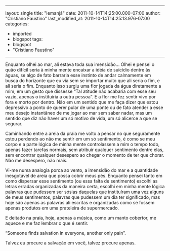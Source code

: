 
---
layout: single
title: "Iemanjá"
date: 2011-10-14T14:25:00.000-07:00
author: "Cristiano Faustino"
last_modified_at: 2011-10-14T14:25:13.976-07:00
categories:
  - imported
  - blogspot
tags:
  - blogspot
  - "Cristiano Faustino"
---

<!--[if gte mso 9]><xml>  <o:OfficeDocumentSettings>   <o:RelyOnVML/>   <o:AllowPNG/>  </o:OfficeDocumentSettings> </xml><![endif]--><!--[if gte mso 9]><xml>  <w:WordDocument>   <w:View>Normal</w:View>   <w:Zoom>0</w:Zoom>   <w:TrackMoves/>   <w:TrackFormatting/>   <w:HyphenationZone>21</w:HyphenationZone>   <w:PunctuationKerning/>   <w:ValidateAgainstSchemas/>   <w:SaveIfXMLInvalid>false</w:SaveIfXMLInvalid>   <w:IgnoreMixedContent>false</w:IgnoreMixedContent>   <w:AlwaysShowPlaceholderText>false</w:AlwaysShowPlaceholderText>   <w:DoNotPromoteQF/>   <w:LidThemeOther>PT-BR</w:LidThemeOther>   <w:LidThemeAsian>X-NONE</w:LidThemeAsian>   <w:LidThemeComplexScript>X-NONE</w:LidThemeComplexScript>   <w:Compatibility>    <w:BreakWrappedTables/>    <w:SnapToGridInCell/>    <w:WrapTextWithPunct/>    <w:UseAsianBreakRules/>    <w:DontGrowAutofit/>    <w:SplitPgBreakAndParaMark/>    <w:EnableOpenTypeKerning/>    <w:DontFlipMirrorIndents/>    <w:OverrideTableStyleHps/>   </w:Compatibility>   <m:mathPr>    <m:mathFont m:val="Cambria Math"/>    <m:brkBin m:val="before"/>    <m:brkBinSub m:val="&#45;-"/>    <m:smallFrac m:val="off"/>    <m:dispDef/>    <m:lMargin m:val="0"/>    <m:rMargin m:val="0"/>    <m:defJc m:val="centerGroup"/>    <m:wrapIndent m:val="1440"/>    <m:intLim m:val="subSup"/>    <m:naryLim m:val="undOvr"/>   </m:mathPr></w:WordDocument> </xml><![endif]--><!--[if gte mso 9]><xml>  <w:LatentStyles DefLockedState="false" DefUnhideWhenUsed="true"
  DefSemiHidden="true" DefQFormat="false" DefPriority="99"
  LatentStyleCount="267">   <w:LsdException Locked="false" Priority="0" SemiHidden="false"
   UnhideWhenUsed="false" QFormat="true" Name="Normal"/>   <w:LsdException Locked="false" Priority="9" SemiHidden="false"
   UnhideWhenUsed="false" QFormat="true" Name="heading 1"/>   <w:LsdException Locked="false" Priority="9" QFormat="true" Name="heading 2"/>   <w:LsdException Locked="false" Priority="9" QFormat="true" Name="heading 3"/>   <w:LsdException Locked="false" Priority="9" QFormat="true" Name="heading 4"/>   <w:LsdException Locked="false" Priority="9" QFormat="true" Name="heading 5"/>   <w:LsdException Locked="false" Priority="9" QFormat="true" Name="heading 6"/>   <w:LsdException Locked="false" Priority="9" QFormat="true" Name="heading 7"/>   <w:LsdException Locked="false" Priority="9" QFormat="true" Name="heading 8"/>   <w:LsdException Locked="false" Priority="9" QFormat="true" Name="heading 9"/>   <w:LsdException Locked="false" Priority="39" Name="toc 1"/>   <w:LsdException Locked="false" Priority="39" Name="toc 2"/>   <w:LsdException Locked="false" Priority="39" Name="toc 3"/>   <w:LsdException Locked="false" Priority="39" Name="toc 4"/>   <w:LsdException Locked="false" Priority="39" Name="toc 5"/>   <w:LsdException Locked="false" Priority="39" Name="toc 6"/>   <w:LsdException Locked="false" Priority="39" Name="toc 7"/>   <w:LsdException Locked="false" Priority="39" Name="toc 8"/>   <w:LsdException Locked="false" Priority="39" Name="toc 9"/>   <w:LsdException Locked="false" Priority="35" QFormat="true" Name="caption"/>   <w:LsdException Locked="false" Priority="10" SemiHidden="false"
   UnhideWhenUsed="false" QFormat="true" Name="Title"/>   <w:LsdException Locked="false" Priority="1" Name="Default Paragraph Font"/>   <w:LsdException Locked="false" Priority="11" SemiHidden="false"
   UnhideWhenUsed="false" QFormat="true" Name="Subtitle"/>   <w:LsdException Locked="false" Priority="22" SemiHidden="false"
   UnhideWhenUsed="false" QFormat="true" Name="Strong"/>   <w:LsdException Locked="false" Priority="20" SemiHidden="false"
   UnhideWhenUsed="false" QFormat="true" Name="Emphasis"/>   <w:LsdException Locked="false" Priority="59" SemiHidden="false"
   UnhideWhenUsed="false" Name="Table Grid"/>   <w:LsdException Locked="false" UnhideWhenUsed="false" Name="Placeholder Text"/>   <w:LsdException Locked="false" Priority="1" SemiHidden="false"
   UnhideWhenUsed="false" QFormat="true" Name="No Spacing"/>   <w:LsdException Locked="false" Priority="60" SemiHidden="false"
   UnhideWhenUsed="false" Name="Light Shading"/>   <w:LsdException Locked="false" Priority="61" SemiHidden="false"
   UnhideWhenUsed="false" Name="Light List"/>   <w:LsdException Locked="false" Priority="62" SemiHidden="false"
   UnhideWhenUsed="false" Name="Light Grid"/>   <w:LsdException Locked="false" Priority="63" SemiHidden="false"
   UnhideWhenUsed="false" Name="Medium Shading 1"/>   <w:LsdException Locked="false" Priority="64" SemiHidden="false"
   UnhideWhenUsed="false" Name="Medium Shading 2"/>   <w:LsdException Locked="false" Priority="65" SemiHidden="false"
   UnhideWhenUsed="false" Name="Medium List 1"/>   <w:LsdException Locked="false" Priority="66" SemiHidden="false"
   UnhideWhenUsed="false" Name="Medium List 2"/>   <w:LsdException Locked="false" Priority="67" SemiHidden="false"
   UnhideWhenUsed="false" Name="Medium Grid 1"/>   <w:LsdException Locked="false" Priority="68" SemiHidden="false"
   UnhideWhenUsed="false" Name="Medium Grid 2"/>   <w:LsdException Locked="false" Priority="69" SemiHidden="false"
   UnhideWhenUsed="false" Name="Medium Grid 3"/>   <w:LsdException Locked="false" Priority="70" SemiHidden="false"
   UnhideWhenUsed="false" Name="Dark List"/>   <w:LsdException Locked="false" Priority="71" SemiHidden="false"
   UnhideWhenUsed="false" Name="Colorful Shading"/>   <w:LsdException Locked="false" Priority="72" SemiHidden="false"
   UnhideWhenUsed="false" Name="Colorful List"/>   <w:LsdException Locked="false" Priority="73" SemiHidden="false"
   UnhideWhenUsed="false" Name="Colorful Grid"/>   <w:LsdException Locked="false" Priority="60" SemiHidden="false"
   UnhideWhenUsed="false" Name="Light Shading Accent 1"/>   <w:LsdException Locked="false" Priority="61" SemiHidden="false"
   UnhideWhenUsed="false" Name="Light List Accent 1"/>   <w:LsdException Locked="false" Priority="62" SemiHidden="false"
   UnhideWhenUsed="false" Name="Light Grid Accent 1"/>   <w:LsdException Locked="false" Priority="63" SemiHidden="false"
   UnhideWhenUsed="false" Name="Medium Shading 1 Accent 1"/>   <w:LsdException Locked="false" Priority="64" SemiHidden="false"
   UnhideWhenUsed="false" Name="Medium Shading 2 Accent 1"/>   <w:LsdException Locked="false" Priority="65" SemiHidden="false"
   UnhideWhenUsed="false" Name="Medium List 1 Accent 1"/>   <w:LsdException Locked="false" UnhideWhenUsed="false" Name="Revision"/>   <w:LsdException Locked="false" Priority="34" SemiHidden="false"
   UnhideWhenUsed="false" QFormat="true" Name="List Paragraph"/>   <w:LsdException Locked="false" Priority="29" SemiHidden="false"
   UnhideWhenUsed="false" QFormat="true" Name="Quote"/>   <w:LsdException Locked="false" Priority="30" SemiHidden="false"
   UnhideWhenUsed="false" QFormat="true" Name="Intense Quote"/>   <w:LsdException Locked="false" Priority="66" SemiHidden="false"
   UnhideWhenUsed="false" Name="Medium List 2 Accent 1"/>   <w:LsdException Locked="false" Priority="67" SemiHidden="false"
   UnhideWhenUsed="false" Name="Medium Grid 1 Accent 1"/>   <w:LsdException Locked="false" Priority="68" SemiHidden="false"
   UnhideWhenUsed="false" Name="Medium Grid 2 Accent 1"/>   <w:LsdException Locked="false" Priority="69" SemiHidden="false"
   UnhideWhenUsed="false" Name="Medium Grid 3 Accent 1"/>   <w:LsdException Locked="false" Priority="70" SemiHidden="false"
   UnhideWhenUsed="false" Name="Dark List Accent 1"/>   <w:LsdException Locked="false" Priority="71" SemiHidden="false"
   UnhideWhenUsed="false" Name="Colorful Shading Accent 1"/>   <w:LsdException Locked="false" Priority="72" SemiHidden="false"
   UnhideWhenUsed="false" Name="Colorful List Accent 1"/>   <w:LsdException Locked="false" Priority="73" SemiHidden="false"
   UnhideWhenUsed="false" Name="Colorful Grid Accent 1"/>   <w:LsdException Locked="false" Priority="60" SemiHidden="false"
   UnhideWhenUsed="false" Name="Light Shading Accent 2"/>   <w:LsdException Locked="false" Priority="61" SemiHidden="false"
   UnhideWhenUsed="false" Name="Light List Accent 2"/>   <w:LsdException Locked="false" Priority="62" SemiHidden="false"
   UnhideWhenUsed="false" Name="Light Grid Accent 2"/>   <w:LsdException Locked="false" Priority="63" SemiHidden="false"
   UnhideWhenUsed="false" Name="Medium Shading 1 Accent 2"/>   <w:LsdException Locked="false" Priority="64" SemiHidden="false"
   UnhideWhenUsed="false" Name="Medium Shading 2 Accent 2"/>   <w:LsdException Locked="false" Priority="65" SemiHidden="false"
   UnhideWhenUsed="false" Name="Medium List 1 Accent 2"/>   <w:LsdException Locked="false" Priority="66" SemiHidden="false"
   UnhideWhenUsed="false" Name="Medium List 2 Accent 2"/>   <w:LsdException Locked="false" Priority="67" SemiHidden="false"
   UnhideWhenUsed="false" Name="Medium Grid 1 Accent 2"/>   <w:LsdException Locked="false" Priority="68" SemiHidden="false"
   UnhideWhenUsed="false" Name="Medium Grid 2 Accent 2"/>   <w:LsdException Locked="false" Priority="69" SemiHidden="false"
   UnhideWhenUsed="false" Name="Medium Grid 3 Accent 2"/>   <w:LsdException Locked="false" Priority="70" SemiHidden="false"
   UnhideWhenUsed="false" Name="Dark List Accent 2"/>   <w:LsdException Locked="false" Priority="71" SemiHidden="false"
   UnhideWhenUsed="false" Name="Colorful Shading Accent 2"/>   <w:LsdException Locked="false" Priority="72" SemiHidden="false"
   UnhideWhenUsed="false" Name="Colorful List Accent 2"/>   <w:LsdException Locked="false" Priority="73" SemiHidden="false"
   UnhideWhenUsed="false" Name="Colorful Grid Accent 2"/>   <w:LsdException Locked="false" Priority="60" SemiHidden="false"
   UnhideWhenUsed="false" Name="Light Shading Accent 3"/>   <w:LsdException Locked="false" Priority="61" SemiHidden="false"
   UnhideWhenUsed="false" Name="Light List Accent 3"/>   <w:LsdException Locked="false" Priority="62" SemiHidden="false"
   UnhideWhenUsed="false" Name="Light Grid Accent 3"/>   <w:LsdException Locked="false" Priority="63" SemiHidden="false"
   UnhideWhenUsed="false" Name="Medium Shading 1 Accent 3"/>   <w:LsdException Locked="false" Priority="64" SemiHidden="false"
   UnhideWhenUsed="false" Name="Medium Shading 2 Accent 3"/>   <w:LsdException Locked="false" Priority="65" SemiHidden="false"
   UnhideWhenUsed="false" Name="Medium List 1 Accent 3"/>   <w:LsdException Locked="false" Priority="66" SemiHidden="false"
   UnhideWhenUsed="false" Name="Medium List 2 Accent 3"/>   <w:LsdException Locked="false" Priority="67" SemiHidden="false"
   UnhideWhenUsed="false" Name="Medium Grid 1 Accent 3"/>   <w:LsdException Locked="false" Priority="68" SemiHidden="false"
   UnhideWhenUsed="false" Name="Medium Grid 2 Accent 3"/>   <w:LsdException Locked="false" Priority="69" SemiHidden="false"
   UnhideWhenUsed="false" Name="Medium Grid 3 Accent 3"/>   <w:LsdException Locked="false" Priority="70" SemiHidden="false"
   UnhideWhenUsed="false" Name="Dark List Accent 3"/>   <w:LsdException Locked="false" Priority="71" SemiHidden="false"
   UnhideWhenUsed="false" Name="Colorful Shading Accent 3"/>   <w:LsdException Locked="false" Priority="72" SemiHidden="false"
   UnhideWhenUsed="false" Name="Colorful List Accent 3"/>   <w:LsdException Locked="false" Priority="73" SemiHidden="false"
   UnhideWhenUsed="false" Name="Colorful Grid Accent 3"/>   <w:LsdException Locked="false" Priority="60" SemiHidden="false"
   UnhideWhenUsed="false" Name="Light Shading Accent 4"/>   <w:LsdException Locked="false" Priority="61" SemiHidden="false"
   UnhideWhenUsed="false" Name="Light List Accent 4"/>   <w:LsdException Locked="false" Priority="62" SemiHidden="false"
   UnhideWhenUsed="false" Name="Light Grid Accent 4"/>   <w:LsdException Locked="false" Priority="63" SemiHidden="false"
   UnhideWhenUsed="false" Name="Medium Shading 1 Accent 4"/>   <w:LsdException Locked="false" Priority="64" SemiHidden="false"
   UnhideWhenUsed="false" Name="Medium Shading 2 Accent 4"/>   <w:LsdException Locked="false" Priority="65" SemiHidden="false"
   UnhideWhenUsed="false" Name="Medium List 1 Accent 4"/>   <w:LsdException Locked="false" Priority="66" SemiHidden="false"
   UnhideWhenUsed="false" Name="Medium List 2 Accent 4"/>   <w:LsdException Locked="false" Priority="67" SemiHidden="false"
   UnhideWhenUsed="false" Name="Medium Grid 1 Accent 4"/>   <w:LsdException Locked="false" Priority="68" SemiHidden="false"
   UnhideWhenUsed="false" Name="Medium Grid 2 Accent 4"/>   <w:LsdException Locked="false" Priority="69" SemiHidden="false"
   UnhideWhenUsed="false" Name="Medium Grid 3 Accent 4"/>   <w:LsdException Locked="false" Priority="70" SemiHidden="false"
   UnhideWhenUsed="false" Name="Dark List Accent 4"/>   <w:LsdException Locked="false" Priority="71" SemiHidden="false"
   UnhideWhenUsed="false" Name="Colorful Shading Accent 4"/>   <w:LsdException Locked="false" Priority="72" SemiHidden="false"
   UnhideWhenUsed="false" Name="Colorful List Accent 4"/>   <w:LsdException Locked="false" Priority="73" SemiHidden="false"
   UnhideWhenUsed="false" Name="Colorful Grid Accent 4"/>   <w:LsdException Locked="false" Priority="60" SemiHidden="false"
   UnhideWhenUsed="false" Name="Light Shading Accent 5"/>   <w:LsdException Locked="false" Priority="61" SemiHidden="false"
   UnhideWhenUsed="false" Name="Light List Accent 5"/>   <w:LsdException Locked="false" Priority="62" SemiHidden="false"
   UnhideWhenUsed="false" Name="Light Grid Accent 5"/>   <w:LsdException Locked="false" Priority="63" SemiHidden="false"
   UnhideWhenUsed="false" Name="Medium Shading 1 Accent 5"/>   <w:LsdException Locked="false" Priority="64" SemiHidden="false"
   UnhideWhenUsed="false" Name="Medium Shading 2 Accent 5"/>   <w:LsdException Locked="false" Priority="65" SemiHidden="false"
   UnhideWhenUsed="false" Name="Medium List 1 Accent 5"/>   <w:LsdException Locked="false" Priority="66" SemiHidden="false"
   UnhideWhenUsed="false" Name="Medium List 2 Accent 5"/>   <w:LsdException Locked="false" Priority="67" SemiHidden="false"
   UnhideWhenUsed="false" Name="Medium Grid 1 Accent 5"/>   <w:LsdException Locked="false" Priority="68" SemiHidden="false"
   UnhideWhenUsed="false" Name="Medium Grid 2 Accent 5"/>   <w:LsdException Locked="false" Priority="69" SemiHidden="false"
   UnhideWhenUsed="false" Name="Medium Grid 3 Accent 5"/>   <w:LsdException Locked="false" Priority="70" SemiHidden="false"
   UnhideWhenUsed="false" Name="Dark List Accent 5"/>   <w:LsdException Locked="false" Priority="71" SemiHidden="false"
   UnhideWhenUsed="false" Name="Colorful Shading Accent 5"/>   <w:LsdException Locked="false" Priority="72" SemiHidden="false"
   UnhideWhenUsed="false" Name="Colorful List Accent 5"/>   <w:LsdException Locked="false" Priority="73" SemiHidden="false"
   UnhideWhenUsed="false" Name="Colorful Grid Accent 5"/>   <w:LsdException Locked="false" Priority="60" SemiHidden="false"
   UnhideWhenUsed="false" Name="Light Shading Accent 6"/>   <w:LsdException Locked="false" Priority="61" SemiHidden="false"
   UnhideWhenUsed="false" Name="Light List Accent 6"/>   <w:LsdException Locked="false" Priority="62" SemiHidden="false"
   UnhideWhenUsed="false" Name="Light Grid Accent 6"/>   <w:LsdException Locked="false" Priority="63" SemiHidden="false"
   UnhideWhenUsed="false" Name="Medium Shading 1 Accent 6"/>   <w:LsdException Locked="false" Priority="64" SemiHidden="false"
   UnhideWhenUsed="false" Name="Medium Shading 2 Accent 6"/>   <w:LsdException Locked="false" Priority="65" SemiHidden="false"
   UnhideWhenUsed="false" Name="Medium List 1 Accent 6"/>   <w:LsdException Locked="false" Priority="66" SemiHidden="false"
   UnhideWhenUsed="false" Name="Medium List 2 Accent 6"/>   <w:LsdException Locked="false" Priority="67" SemiHidden="false"
   UnhideWhenUsed="false" Name="Medium Grid 1 Accent 6"/>   <w:LsdException Locked="false" Priority="68" SemiHidden="false"
   UnhideWhenUsed="false" Name="Medium Grid 2 Accent 6"/>   <w:LsdException Locked="false" Priority="69" SemiHidden="false"
   UnhideWhenUsed="false" Name="Medium Grid 3 Accent 6"/>   <w:LsdException Locked="false" Priority="70" SemiHidden="false"
   UnhideWhenUsed="false" Name="Dark List Accent 6"/>   <w:LsdException Locked="false" Priority="71" SemiHidden="false"
   UnhideWhenUsed="false" Name="Colorful Shading Accent 6"/>   <w:LsdException Locked="false" Priority="72" SemiHidden="false"
   UnhideWhenUsed="false" Name="Colorful List Accent 6"/>   <w:LsdException Locked="false" Priority="73" SemiHidden="false"
   UnhideWhenUsed="false" Name="Colorful Grid Accent 6"/>   <w:LsdException Locked="false" Priority="19" SemiHidden="false"
   UnhideWhenUsed="false" QFormat="true" Name="Subtle Emphasis"/>   <w:LsdException Locked="false" Priority="21" SemiHidden="false"
   UnhideWhenUsed="false" QFormat="true" Name="Intense Emphasis"/>   <w:LsdException Locked="false" Priority="31" SemiHidden="false"
   UnhideWhenUsed="false" QFormat="true" Name="Subtle Reference"/>   <w:LsdException Locked="false" Priority="32" SemiHidden="false"
   UnhideWhenUsed="false" QFormat="true" Name="Intense Reference"/>   <w:LsdException Locked="false" Priority="33" SemiHidden="false"
   UnhideWhenUsed="false" QFormat="true" Name="Book Title"/>   <w:LsdException Locked="false" Priority="37" Name="Bibliography"/>   <w:LsdException Locked="false" Priority="39" QFormat="true" Name="TOC Heading"/>  </w:LatentStyles> </xml><![endif]--><!--[if gte mso 10]> <style>
 /* Style Definitions */
 table.MsoNormalTable
 {mso-style-name:"Tabela normal";
 mso-tstyle-rowband-size:0;
 mso-tstyle-colband-size:0;
 mso-style-noshow:yes;
 mso-style-priority:99;
 mso-style-parent:"";
 mso-padding-alt:0cm 5.4pt 0cm 5.4pt;
 mso-para-margin-top:0cm;
 mso-para-margin-right:0cm;
 mso-para-margin-bottom:10.0pt;
 mso-para-margin-left:0cm;
 line-height:115%;
 mso-pagination:widow-orphan;
 font-size:11.0pt;
 font-family:"Calibri","sans-serif";
 mso-ascii-font-family:Calibri;
 mso-ascii-theme-font:minor-latin;
 mso-hansi-font-family:Calibri;
 mso-hansi-theme-font:minor-latin;
 mso-bidi-font-family:"Times New Roman";
 mso-bidi-theme-font:minor-bidi;
 mso-fareast-language:EN-US;}
</style> <![endif]--> Enquanto olhei ao mar, ali estava toda sua imensidão... Olhei e pensei o quão difícil seria à minha mente encaixar a idéia de suicídio dentre às águas, se algo de fato barraria esse instinto de andar calmamente em busca do horizonte que eu via sem se importar muito que ali seria o fim, e ali seria o fim. Enquanto isso surgiu uma flor jogada da água diretamente a mim, em um gesto que dissesse “Tal atitude não acabaria com esse seu vazio, apenas o instituiria a outra pessoa”. E a flor me fez sentir vivo por fora e morto por dentro. Não em um sentido que me faça dizer que estou depressivo a ponto de querer pular de uma ponte ou de fato atender a esse meu desejo instantâneo de me jogar ao mar sem saber nadar, mas um sentido que diz não haver um só motivo de vida, um só alicerce a que se segurar.



Caminhando entre a areia da praia me volto a pensar no que seguramente estou perdendo ao não me sentir em um só sentimento, é como se meu corpo e a parte lógica de minha mente controlassem a mim o tempo todo, apenas fazer tarefas normais, sem atribuir qualquer sentimento dentre elas, sem encontrar qualquer desespero ao chegar o momento de ter que chorar. Não me desespero, não mais.



Vi-me numa analogia porca ao vento, a imensidão do mar e a quantidade inesgotável de areia que possa cobrir meus pés. Enquanto pensei tanto em como dispersar esse sentimento (ou essa falta de sentimento) escolhi as letras erradas organizadas da maneira certa, escolhi em minha mente lógica palavras que pudessem ser sósias daquelas que instituíram uma vez alguns de meus sentimentos, palavras que pudessem um dia ter significado, mas hoje são apenas as palavras ali escritas e organizadas como se fossem apenas produtos em uma prateleira de supermercado.



E deitado na praia, hoje, apenas a música, como um manto cobertor, me aquece e me faz lembrar o que é sentir.



<span lang="EN-US" style="mso-ansi-language: EN-US;">“Someone finds salvation in everyone, another only pain”.



Talvez eu procure a salvação em você, talvez procure apenas. 



